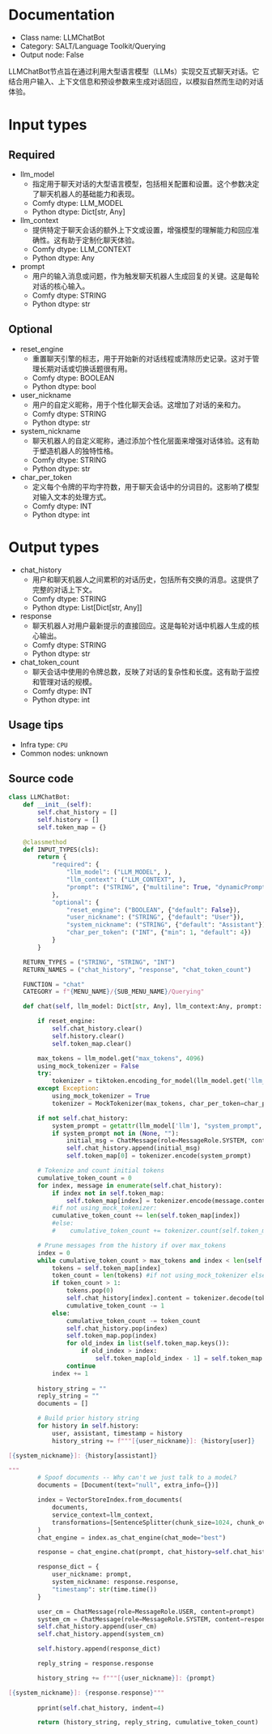 
# Documentation
- Class name: LLMChatBot
- Category: SALT/Language Toolkit/Querying
- Output node: False

LLMChatBot节点旨在通过利用大型语言模型（LLMs）实现交互式聊天对话。它结合用户输入、上下文信息和预设参数来生成对话回应，以模拟自然而生动的对话体验。

# Input types
## Required
- llm_model
    - 指定用于聊天对话的大型语言模型，包括相关配置和设置。这个参数决定了聊天机器人的基础能力和表现。
    - Comfy dtype: LLM_MODEL
    - Python dtype: Dict[str, Any]
- llm_context
    - 提供特定于聊天会话的额外上下文或设置，增强模型的理解能力和回应准确性。这有助于定制化聊天体验。
    - Comfy dtype: LLM_CONTEXT
    - Python dtype: Any
- prompt
    - 用户的输入消息或问题，作为触发聊天机器人生成回复的关键。这是每轮对话的核心输入。
    - Comfy dtype: STRING
    - Python dtype: str
## Optional
- reset_engine
    - 重置聊天引擎的标志，用于开始新的对话线程或清除历史记录。这对于管理长期对话或切换话题很有用。
    - Comfy dtype: BOOLEAN
    - Python dtype: bool
- user_nickname
    - 用户的自定义昵称，用于个性化聊天会话。这增加了对话的亲和力。
    - Comfy dtype: STRING
    - Python dtype: str
- system_nickname
    - 聊天机器人的自定义昵称，通过添加个性化层面来增强对话体验。这有助于塑造机器人的独特性格。
    - Comfy dtype: STRING
    - Python dtype: str
- char_per_token
    - 定义每个令牌的平均字符数，用于聊天会话中的分词目的。这影响了模型对输入文本的处理方式。
    - Comfy dtype: INT
    - Python dtype: int

# Output types
- chat_history
    - 用户和聊天机器人之间累积的对话历史，包括所有交换的消息。这提供了完整的对话上下文。
    - Comfy dtype: STRING
    - Python dtype: List[Dict[str, Any]]
- response
    - 聊天机器人对用户最新提示的直接回应。这是每轮对话中机器人生成的核心输出。
    - Comfy dtype: STRING
    - Python dtype: str
- chat_token_count
    - 聊天会话中使用的令牌总数，反映了对话的复杂性和长度。这有助于监控和管理对话的规模。
    - Comfy dtype: INT
    - Python dtype: int


## Usage tips
- Infra type: `CPU`
- Common nodes: unknown


## Source code
```python
class LLMChatBot:
    def __init__(self):
        self.chat_history = []
        self.history = []
        self.token_map = {} 

    @classmethod
    def INPUT_TYPES(cls):
        return {
            "required": {
                "llm_model": ("LLM_MODEL", ),
                "llm_context": ("LLM_CONTEXT", ),
                "prompt": ("STRING", {"multiline": True, "dynamicPrompt": False}),
            },
            "optional": {
                "reset_engine": ("BOOLEAN", {"default": False}),
                "user_nickname": ("STRING", {"default": "User"}),
                "system_nickname": ("STRING", {"default": "Assistant"}),
                "char_per_token": ("INT", {"min": 1, "default": 4})
            }
        }

    RETURN_TYPES = ("STRING", "STRING", "INT")
    RETURN_NAMES = ("chat_history", "response", "chat_token_count")

    FUNCTION = "chat"
    CATEGORY = f"{MENU_NAME}/{SUB_MENU_NAME}/Querying"

    def chat(self, llm_model: Dict[str, Any], llm_context:Any, prompt: str, reset_engine:bool = False, user_nickname:str = "User", system_nickname:str = "Assistant", char_per_token:int = 4) -> str:

        if reset_engine:
            self.chat_history.clear()
            self.history.clear()
            self.token_map.clear()

        max_tokens = llm_model.get("max_tokens", 4096)
        using_mock_tokenizer = False
        try:
            tokenizer = tiktoken.encoding_for_model(llm_model.get('llm_name', 'gpt-3-turbo'))
        except Exception:
            using_mock_tokenizer = True
            tokenizer = MockTokenizer(max_tokens, char_per_token=char_per_token)

        if not self.chat_history:
            system_prompt = getattr(llm_model['llm'], "system_prompt", None)
            if system_prompt not in (None, ""):
                initial_msg = ChatMessage(role=MessageRole.SYSTEM, content=system_prompt)
                self.chat_history.append(initial_msg)
                self.token_map[0] = tokenizer.encode(system_prompt)

        # Tokenize and count initial tokens
        cumulative_token_count = 0
        for index, message in enumerate(self.chat_history):
            if index not in self.token_map:
                self.token_map[index] = tokenizer.encode(message.content)
            #if not using_mock_tokenizer:
            cumulative_token_count += len(self.token_map[index])
            #else:
            #    cumulative_token_count += tokenizer.count(self.token_map[index])

        # Prune messages from the history if over max_tokens
        index = 0
        while cumulative_token_count > max_tokens and index < len(self.chat_history):
            tokens = self.token_map[index]
            token_count = len(tokens) #if not using_mock_tokenizer else tokenizer.count(tokens)
            if token_count > 1:
                tokens.pop(0)
                self.chat_history[index].content = tokenizer.decode(tokens)
                cumulative_token_count -= 1
            else:
                cumulative_token_count -= token_count
                self.chat_history.pop(index)
                self.token_map.pop(index)
                for old_index in list(self.token_map.keys()):
                    if old_index > index:
                        self.token_map[old_index - 1] = self.token_map.pop(old_index)
                continue
            index += 1
                
        history_string = ""
        reply_string = ""
        documents = []

        # Build prior history string
        for history in self.history:
            user, assistant, timestamp = history
            history_string += f"""[{user_nickname}]: {history[user]}

[{system_nickname}]: {history[assistant]}

"""
        # Spoof documents -- Why can't we just talk to a modeL?
        documents = [Document(text="null", extra_info={})]

        index = VectorStoreIndex.from_documents(
            documents, 
            service_context=llm_context,
            transformations=[SentenceSplitter(chunk_size=1024, chunk_overlap=20)]
        )
        chat_engine = index.as_chat_engine(chat_mode="best")

        response = chat_engine.chat(prompt, chat_history=self.chat_history)

        response_dict = {
            user_nickname: prompt, 
            system_nickname: response.response,
            "timestamp": str(time.time())
        }

        user_cm = ChatMessage(role=MessageRole.USER, content=prompt)
        system_cm = ChatMessage(role=MessageRole.SYSTEM, content=response.response)
        self.chat_history.append(user_cm)
        self.chat_history.append(system_cm)

        self.history.append(response_dict)

        reply_string = response.response

        history_string += f"""[{user_nickname}]: {prompt}

[{system_nickname}]: {response.response}"""
            
        pprint(self.chat_history, indent=4)

        return (history_string, reply_string, cumulative_token_count)

```
